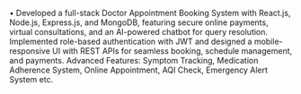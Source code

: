 •	Developed a full-stack Doctor Appointment Booking System with React.js, Node.js, Express.js, and MongoDB, featuring secure online payments, virtual consultations, and an AI-powered chatbot for query resolution. Implemented role-based authentication with JWT and designed a mobile-responsive UI with REST APIs for seamless booking, schedule management, and payments. Advanced Features: Symptom Tracking, Medication Adherence System, Online Appointment, AQI Check, Emergency Alert System etc.

